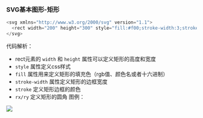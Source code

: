 ### SVG基本图形-矩形
```javascript
<svg xmlns="http://www.w3.org/2000/svg" version="1.1">
  <rect width="200" height="300" style="fill:#f00;stroke-width:3;stroke:green" />
</svg>
```
代码解析：
+ rect元素的 `width` 和 `height` 属性可以定义矩形的高度和宽度
+ `style` 属性定义css样式
+ `fill` 属性用来定义矩形的填充色（rgb值、颜色名或者十六进制）
+ `stroke-width` 属性定义矩形的边框宽度
+ `stroke` 定义矩形边框的颜色
+ `rx/ry` 定义矩形的圆角
图例：

![](https://oscimg.oschina.net/oscnet/up-59474e09a794652727455b94f26d74cd2d4.png)
